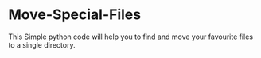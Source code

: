 # Move-Special-Files
This Simple python code will help you to find and move your favourite files to a single directory. 
